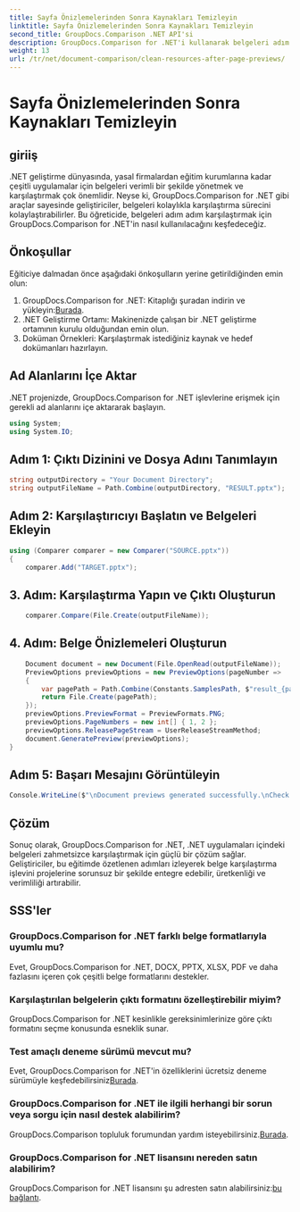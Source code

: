 ```yaml
---
title: Sayfa Önizlemelerinden Sonra Kaynakları Temizleyin
linktitle: Sayfa Önizlemelerinden Sonra Kaynakları Temizleyin
second_title: GroupDocs.Comparison .NET API'si
description: GroupDocs.Comparison for .NET'i kullanarak belgeleri adım adım nasıl karşılaştıracağınızı öğrenin. .NET uygulamalarınızı verimli belge yönetimiyle geliştirin.
weight: 13
url: /tr/net/document-comparison/clean-resources-after-page-previews/
---
```


# Sayfa Önizlemelerinden Sonra Kaynakları Temizleyin

## giriiş
.NET geliştirme dünyasında, yasal firmalardan eğitim kurumlarına kadar çeşitli uygulamalar için belgeleri verimli bir şekilde yönetmek ve karşılaştırmak çok önemlidir. Neyse ki, GroupDocs.Comparison for .NET gibi araçlar sayesinde geliştiriciler, belgeleri kolaylıkla karşılaştırma sürecini kolaylaştırabilirler. Bu öğreticide, belgeleri adım adım karşılaştırmak için GroupDocs.Comparison for .NET'in nasıl kullanılacağını keşfedeceğiz.
## Önkoşullar
Eğiticiye dalmadan önce aşağıdaki önkoşulların yerine getirildiğinden emin olun:
1.  GroupDocs.Comparison for .NET: Kitaplığı şuradan indirin ve yükleyin:[Burada](https://releases.groupdocs.com/comparison/net/).
2. .NET Geliştirme Ortamı: Makinenizde çalışan bir .NET geliştirme ortamının kurulu olduğundan emin olun.
3. Doküman Örnekleri: Karşılaştırmak istediğiniz kaynak ve hedef dokümanları hazırlayın.

## Ad Alanlarını İçe Aktar
.NET projenizde, GroupDocs.Comparison for .NET işlevlerine erişmek için gerekli ad alanlarını içe aktararak başlayın.

```csharp
using System;
using System.IO;
```

## Adım 1: Çıktı Dizinini ve Dosya Adını Tanımlayın
```csharp
string outputDirectory = "Your Document Directory";
string outputFileName = Path.Combine(outputDirectory, "RESULT.pptx");
```
## Adım 2: Karşılaştırıcıyı Başlatın ve Belgeleri Ekleyin
```csharp
using (Comparer comparer = new Comparer("SOURCE.pptx"))
{
    comparer.Add("TARGET.pptx");
```
## 3. Adım: Karşılaştırma Yapın ve Çıktı Oluşturun
```csharp
    comparer.Compare(File.Create(outputFileName));
```
## 4. Adım: Belge Önizlemeleri Oluşturun
```csharp
    Document document = new Document(File.OpenRead(outputFileName));
    PreviewOptions previewOptions = new PreviewOptions(pageNumber =>
    {
        var pagePath = Path.Combine(Constants.SamplesPath, $"result_{pageNumber}.png");
        return File.Create(pagePath);
    });
    previewOptions.PreviewFormat = PreviewFormats.PNG;
    previewOptions.PageNumbers = new int[] { 1, 2 };
    previewOptions.ReleasePageStream = UserReleaseStreamMethod;
    document.GeneratePreview(previewOptions);
}
```
## Adım 5: Başarı Mesajını Görüntüleyin
```csharp
Console.WriteLine($"\nDocument previews generated successfully.\nCheck output in {outputDirectory}.");
```

## Çözüm
Sonuç olarak, GroupDocs.Comparison for .NET, .NET uygulamaları içindeki belgeleri zahmetsizce karşılaştırmak için güçlü bir çözüm sağlar. Geliştiriciler, bu eğitimde özetlenen adımları izleyerek belge karşılaştırma işlevini projelerine sorunsuz bir şekilde entegre edebilir, üretkenliği ve verimliliği artırabilir.
## SSS'ler
### GroupDocs.Comparison for .NET farklı belge formatlarıyla uyumlu mu?
Evet, GroupDocs.Comparison for .NET, DOCX, PPTX, XLSX, PDF ve daha fazlasını içeren çok çeşitli belge formatlarını destekler.
### Karşılaştırılan belgelerin çıktı formatını özelleştirebilir miyim?
GroupDocs.Comparison for .NET kesinlikle gereksinimlerinize göre çıktı formatını seçme konusunda esneklik sunar.
### Test amaçlı deneme sürümü mevcut mu?
 Evet, GroupDocs.Comparison for .NET'in özelliklerini ücretsiz deneme sürümüyle keşfedebilirsiniz[Burada](https://releases.groupdocs.com/).
### GroupDocs.Comparison for .NET ile ilgili herhangi bir sorun veya sorgu için nasıl destek alabilirim?
 GroupDocs.Comparison topluluk forumundan yardım isteyebilirsiniz.[Burada](https://forum.groupdocs.com/c/comparison/12).
### GroupDocs.Comparison for .NET lisansını nereden satın alabilirim?
GroupDocs.Comparison for .NET lisansını şu adresten satın alabilirsiniz:[bu bağlantı](https://purchase.groupdocs.com/buy).